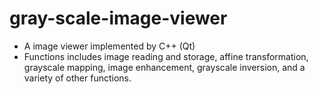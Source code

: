 # gray-scale-image-viewer
- A image viewer implemented by C++ (Qt)
- Functions includes image reading and storage, affine transformation, grayscale mapping, image enhancement, grayscale inversion, and a variety of other functions.
